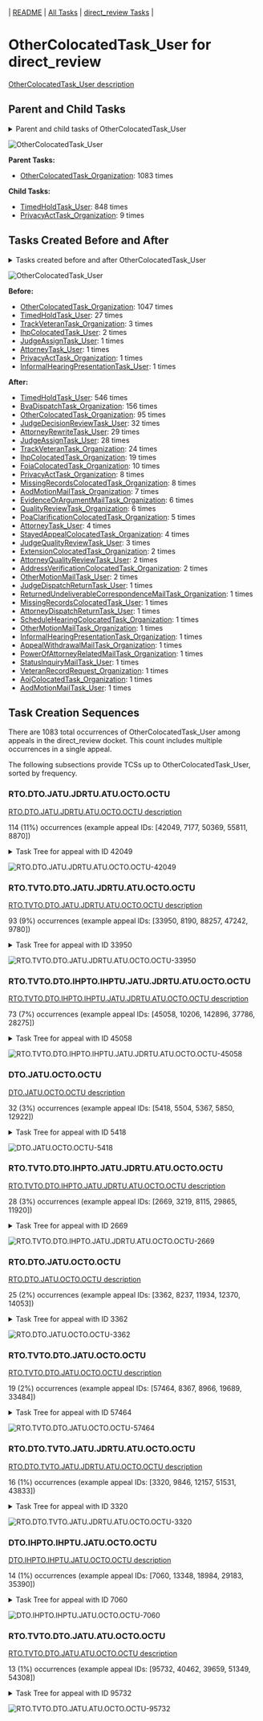 <!-- DO NOT EDIT THIS FILE.  This file is autogenerated. -->
| [README](../README.md) | [All Tasks](../alltasks.md) | [direct_review Tasks](tasklist.md) |

# OtherColocatedTask_User for direct_review

[OtherColocatedTask_User description](../descr/OtherColocatedTask_User.md)

## Parent and Child Tasks

<details><summary markdown='span'>Parent and child tasks of OtherColocatedTask_User
</summary>

```
digraph G {
rankdir=LR;
node [shape=box]
"OtherColocatedTask_User" -> "TimedHoldTask_User" [label=848]
"OtherColocatedTask_User" -> "PrivacyActTask_Organization" [label=9]
"OtherColocatedTask_Organization" -> "OtherColocatedTask_User" [label=1083]
}
```
</details>

![OtherColocatedTask_User](dot/OtherColocatedTask_User-parentchild.dot.png)

**Parent Tasks:**

   * [OtherColocatedTask_Organization](OtherColocatedTask_Organization.md): 1083 times

**Child Tasks:**

   * [TimedHoldTask_User](TimedHoldTask_User.md): 848 times
   * [PrivacyActTask_Organization](PrivacyActTask_Organization.md): 9 times

## Tasks Created Before and After

<details><summary markdown='span'>Tasks created before and after OtherColocatedTask_User</summary>

```
digraph G {
rankdir=LR;

"OtherColocatedTask_User" -> "TimedHoldTask_User" [label=546]
"OtherColocatedTask_User" -> "BvaDispatchTask_Organization" [label=156]
"OtherColocatedTask_User" -> "OtherColocatedTask_Organization" [label=95]
"OtherColocatedTask_User" -> "JudgeDecisionReviewTask_User" [label=32]
"OtherColocatedTask_User" -> "AttorneyRewriteTask_User" [label=29]
"OtherColocatedTask_User" -> "JudgeAssignTask_User" [label=28]
"OtherColocatedTask_User" -> "TrackVeteranTask_Organization" [label=24]
"OtherColocatedTask_User" -> "IhpColocatedTask_Organization" [label=19]
"OtherColocatedTask_User" -> "FoiaColocatedTask_Organization" [label=10]
"OtherColocatedTask_User" -> "PrivacyActTask_Organization" [label=8]
"OtherColocatedTask_User" -> "MissingRecordsColocatedTask_Organization" [label=8]
"OtherColocatedTask_User" -> "AodMotionMailTask_Organization" [label=7]
"OtherColocatedTask_User" -> "QualityReviewTask_Organization" [label=6]
"OtherColocatedTask_User" -> "EvidenceOrArgumentMailTask_Organization" [label=6]
"OtherColocatedTask_User" -> "PoaClarificationColocatedTask_Organization" [label=5]
"OtherColocatedTask_User" -> "StayedAppealColocatedTask_Organization" [label=4]
"OtherColocatedTask_User" -> "AttorneyTask_User" [label=4]
"OtherColocatedTask_User" -> "JudgeQualityReviewTask_User" [label=3]
"OtherColocatedTask_User" -> "OtherMotionMailTask_User" [label=2]
"OtherColocatedTask_User" -> "ExtensionColocatedTask_Organization" [label=2]
"OtherColocatedTask_User" -> "AttorneyQualityReviewTask_User" [label=2]
"OtherColocatedTask_User" -> "AddressVerificationColocatedTask_Organization" [label=2]
"OtherColocatedTask_User" -> "VeteranRecordRequest_Organization" [label=1]
"OtherColocatedTask_User" -> "StatusInquiryMailTask_User" [label=1]
"OtherColocatedTask_User" -> "ScheduleHearingColocatedTask_Organization" [label=1]
"OtherColocatedTask_User" -> "ReturnedUndeliverableCorrespondenceMailTask_Organization" [label=1]
"OtherColocatedTask_User" -> "PowerOfAttorneyRelatedMailTask_Organization" [label=1]
"OtherColocatedTask_User" -> "OtherMotionMailTask_Organization" [label=1]
"OtherColocatedTask_User" -> "MissingRecordsColocatedTask_User" [label=1]
"OtherColocatedTask_User" -> "JudgeDispatchReturnTask_User" [label=1]
"OtherColocatedTask_User" -> "InformalHearingPresentationTask_Organization" [label=1]
"OtherColocatedTask_User" -> "AttorneyDispatchReturnTask_User" [label=1]
"OtherColocatedTask_User" -> "AppealWithdrawalMailTask_Organization" [label=1]
"OtherColocatedTask_User" -> "AojColocatedTask_Organization" [label=1]
"OtherColocatedTask_User" -> "AodMotionMailTask_User" [label=1]
"OtherColocatedTask_Organization" -> "OtherColocatedTask_User" [label=1047]
"TimedHoldTask_User" -> "OtherColocatedTask_User" [label=27]
"TrackVeteranTask_Organization" -> "OtherColocatedTask_User" [label=3]
"IhpColocatedTask_User" -> "OtherColocatedTask_User" [label=2]
"PrivacyActTask_Organization" -> "OtherColocatedTask_User" [label=1]
"JudgeAssignTask_User" -> "OtherColocatedTask_User" [label=1]
"InformalHearingPresentationTask_User" -> "OtherColocatedTask_User" [label=1]
"AttorneyTask_User" -> "OtherColocatedTask_User" [label=1]
}
```
</details>

![OtherColocatedTask_User](dot/OtherColocatedTask_User.dot.png)

**Before:**

   * [OtherColocatedTask_Organization](OtherColocatedTask_Organization.md): 1047 times
   * [TimedHoldTask_User](TimedHoldTask_User.md): 27 times
   * [TrackVeteranTask_Organization](TrackVeteranTask_Organization.md): 3 times
   * [IhpColocatedTask_User](IhpColocatedTask_User.md): 2 times
   * [JudgeAssignTask_User](JudgeAssignTask_User.md): 1 times
   * [AttorneyTask_User](AttorneyTask_User.md): 1 times
   * [PrivacyActTask_Organization](PrivacyActTask_Organization.md): 1 times
   * [InformalHearingPresentationTask_User](InformalHearingPresentationTask_User.md): 1 times

**After:**

   * [TimedHoldTask_User](TimedHoldTask_User.md): 546 times
   * [BvaDispatchTask_Organization](BvaDispatchTask_Organization.md): 156 times
   * [OtherColocatedTask_Organization](OtherColocatedTask_Organization.md): 95 times
   * [JudgeDecisionReviewTask_User](JudgeDecisionReviewTask_User.md): 32 times
   * [AttorneyRewriteTask_User](AttorneyRewriteTask_User.md): 29 times
   * [JudgeAssignTask_User](JudgeAssignTask_User.md): 28 times
   * [TrackVeteranTask_Organization](TrackVeteranTask_Organization.md): 24 times
   * [IhpColocatedTask_Organization](IhpColocatedTask_Organization.md): 19 times
   * [FoiaColocatedTask_Organization](FoiaColocatedTask_Organization.md): 10 times
   * [PrivacyActTask_Organization](PrivacyActTask_Organization.md): 8 times
   * [MissingRecordsColocatedTask_Organization](MissingRecordsColocatedTask_Organization.md): 8 times
   * [AodMotionMailTask_Organization](AodMotionMailTask_Organization.md): 7 times
   * [EvidenceOrArgumentMailTask_Organization](EvidenceOrArgumentMailTask_Organization.md): 6 times
   * [QualityReviewTask_Organization](QualityReviewTask_Organization.md): 6 times
   * [PoaClarificationColocatedTask_Organization](PoaClarificationColocatedTask_Organization.md): 5 times
   * [AttorneyTask_User](AttorneyTask_User.md): 4 times
   * [StayedAppealColocatedTask_Organization](StayedAppealColocatedTask_Organization.md): 4 times
   * [JudgeQualityReviewTask_User](JudgeQualityReviewTask_User.md): 3 times
   * [ExtensionColocatedTask_Organization](ExtensionColocatedTask_Organization.md): 2 times
   * [AttorneyQualityReviewTask_User](AttorneyQualityReviewTask_User.md): 2 times
   * [AddressVerificationColocatedTask_Organization](AddressVerificationColocatedTask_Organization.md): 2 times
   * [OtherMotionMailTask_User](OtherMotionMailTask_User.md): 2 times
   * [JudgeDispatchReturnTask_User](JudgeDispatchReturnTask_User.md): 1 times
   * [ReturnedUndeliverableCorrespondenceMailTask_Organization](ReturnedUndeliverableCorrespondenceMailTask_Organization.md): 1 times
   * [MissingRecordsColocatedTask_User](MissingRecordsColocatedTask_User.md): 1 times
   * [AttorneyDispatchReturnTask_User](AttorneyDispatchReturnTask_User.md): 1 times
   * [ScheduleHearingColocatedTask_Organization](ScheduleHearingColocatedTask_Organization.md): 1 times
   * [OtherMotionMailTask_Organization](OtherMotionMailTask_Organization.md): 1 times
   * [InformalHearingPresentationTask_Organization](InformalHearingPresentationTask_Organization.md): 1 times
   * [AppealWithdrawalMailTask_Organization](AppealWithdrawalMailTask_Organization.md): 1 times
   * [PowerOfAttorneyRelatedMailTask_Organization](PowerOfAttorneyRelatedMailTask_Organization.md): 1 times
   * [StatusInquiryMailTask_User](StatusInquiryMailTask_User.md): 1 times
   * [VeteranRecordRequest_Organization](VeteranRecordRequest_Organization.md): 1 times
   * [AojColocatedTask_Organization](AojColocatedTask_Organization.md): 1 times
   * [AodMotionMailTask_User](AodMotionMailTask_User.md): 1 times

## Task Creation Sequences

There are 1083 total occurrences of OtherColocatedTask_User among appeals in the direct_review docket.  This count includes multiple occurrences in a single appeal.

The following subsections provide TCSs up to OtherColocatedTask_User, sorted by frequency.

### RTO.DTO.JATU.JDRTU.ATU.OCTO.OCTU

[RTO.DTO.JATU.JDRTU.ATU.OCTO.OCTU description](../descr/RTO.DTO.JATU.JDRTU.ATU.OCTO.OCTU.md)

114 (11%) occurrences (example appeal IDs: [42049, 7177, 50369, 55811, 8870])

<details><summary markdown='span'>Task Tree for appeal with ID 42049</summary>

```
@startuml
skinparam {
  ObjectBorderColor #555
  ObjectBorderThickness 0
  ObjectFontStyle bold
  ObjectFontSize 14
  ObjectAttributeFontColor #333
  ObjectAttributeFontSize 12
}
  object 0.RootTask #8dd3c7 {
Organization
}
  object 1.DistributionTask #ffffb3 {
Organization
}
  object 2.JudgeAssignTask #ccebc5 {
User
}
  object 3.JudgeDecisionReviewTask #d9d9d9 {
User
}
  object 4.AttorneyTask #bc80bd {
User
}
  object 5.OtherColocatedTask #80b1d3 {
Organization
}
  object 6.OtherColocatedTask #80b1d3 {
User  <back:white>    </back>
}
  object 7.TimedHoldTask #fccde5 {
User
}
  object 8.OtherColocatedTask #80b1d3 {
Organization
}
  object 9.OtherColocatedTask #80b1d3 {
User  <back:white>    </back>
}
  object 10.TimedHoldTask #fccde5 {
User
}
  object 11.BvaDispatchTask #b3de69 {
Organization
}
  object 12.BvaDispatchTask #b3de69 {
User
}
  object 13.BvaDispatchTask #b3de69 {
User
}
0.RootTask -- 1.DistributionTask
0.RootTask -- 2.JudgeAssignTask
0.RootTask -- 3.JudgeDecisionReviewTask
3.JudgeDecisionReviewTask -- 4.AttorneyTask
4.AttorneyTask -- 5.OtherColocatedTask
5.OtherColocatedTask -- 6.OtherColocatedTask
6.OtherColocatedTask -- 7.TimedHoldTask
4.AttorneyTask -- 8.OtherColocatedTask
8.OtherColocatedTask -- 9.OtherColocatedTask
9.OtherColocatedTask -- 10.TimedHoldTask
0.RootTask -- 11.BvaDispatchTask
11.BvaDispatchTask -- 12.BvaDispatchTask
11.BvaDispatchTask -- 13.BvaDispatchTask
@enduml
```
</details>

![RTO.DTO.JATU.JDRTU.ATU.OCTO.OCTU-42049](uml/RTO.DTO.JATU.JDRTU.ATU.OCTO.OCTU-42049.png)

### RTO.TVTO.DTO.JATU.JDRTU.ATU.OCTO.OCTU

[RTO.TVTO.DTO.JATU.JDRTU.ATU.OCTO.OCTU description](../descr/RTO.TVTO.DTO.JATU.JDRTU.ATU.OCTO.OCTU.md)

93 (9%) occurrences (example appeal IDs: [33950, 8190, 88257, 47242, 9780])

<details><summary markdown='span'>Task Tree for appeal with ID 33950</summary>

```
@startuml
skinparam {
  ObjectBorderColor #555
  ObjectBorderThickness 0
  ObjectFontStyle bold
  ObjectFontSize 14
  ObjectAttributeFontColor #333
  ObjectAttributeFontSize 12
}
  object 0.RootTask #8dd3c7 {
Organization
}
  object 1.TrackVeteranTask #bebada {
Organization
}
  object 2.DistributionTask #ffffb3 {
Organization
}
  object 3.JudgeAssignTask #ccebc5 {
User
}
  object 4.JudgeDecisionReviewTask #d9d9d9 {
User
}
  object 5.AttorneyTask #bc80bd {
User
}
  object 6.OtherColocatedTask #80b1d3 {
Organization
}
  object 7.OtherColocatedTask #80b1d3 {
User  <back:white>    </back>
}
  object 8.OtherColocatedTask #80b1d3 {
User  <back:white>    </back>
}
  object 9.TimedHoldTask #fccde5 {
User
}
  object 10.TimedHoldTask #fccde5 {
User
}
  object 11.TimedHoldTask #fccde5 {
User
}
  object 12.BvaDispatchTask #b3de69 {
Organization
}
  object 13.BvaDispatchTask #b3de69 {
User
}
0.RootTask -- 1.TrackVeteranTask
0.RootTask -- 2.DistributionTask
0.RootTask -- 3.JudgeAssignTask
0.RootTask -- 4.JudgeDecisionReviewTask
4.JudgeDecisionReviewTask -- 5.AttorneyTask
5.AttorneyTask -- 6.OtherColocatedTask
6.OtherColocatedTask -- 7.OtherColocatedTask
6.OtherColocatedTask -- 8.OtherColocatedTask
8.OtherColocatedTask -- 9.TimedHoldTask
8.OtherColocatedTask -- 10.TimedHoldTask
8.OtherColocatedTask -- 11.TimedHoldTask
0.RootTask -- 12.BvaDispatchTask
12.BvaDispatchTask -- 13.BvaDispatchTask
@enduml
```
</details>

![RTO.TVTO.DTO.JATU.JDRTU.ATU.OCTO.OCTU-33950](uml/RTO.TVTO.DTO.JATU.JDRTU.ATU.OCTO.OCTU-33950.png)

### RTO.TVTO.DTO.IHPTO.IHPTU.JATU.JDRTU.ATU.OCTO.OCTU

[RTO.TVTO.DTO.IHPTO.IHPTU.JATU.JDRTU.ATU.OCTO.OCTU description](../descr/RTO.TVTO.DTO.IHPTO.IHPTU.JATU.JDRTU.ATU.OCTO.OCTU.md)

73 (7%) occurrences (example appeal IDs: [45058, 10206, 142896, 37786, 28275])

<details><summary markdown='span'>Task Tree for appeal with ID 45058</summary>

```
@startuml
skinparam {
  ObjectBorderColor #555
  ObjectBorderThickness 0
  ObjectFontStyle bold
  ObjectFontSize 14
  ObjectAttributeFontColor #333
  ObjectAttributeFontSize 12
}
  object 0.RootTask #8dd3c7 {
Organization
}
  object 1.TrackVeteranTask #bebada {
Organization
}
  object 2.DistributionTask #ffffb3 {
Organization
}
  object 3.InformalHearingPresentationTask #fdb462 {
Organization
}
  object 4.InformalHearingPresentationTask #fdb462 {
User
}
  object 5.JudgeAssignTask #ccebc5 {
User
}
  object 6.JudgeAssignTask #ccebc5 {
User
}
  object 7.JudgeDecisionReviewTask #d9d9d9 {
User
}
  object 8.AttorneyTask #bc80bd {
User
}
  object 9.OtherColocatedTask #80b1d3 {
Organization
}
  object 10.OtherColocatedTask #80b1d3 {
User  <back:white>    </back>
}
  object 11.TimedHoldTask #fccde5 {
User
}
  object 12.TimedHoldTask #fccde5 {
User
}
  object 13.BvaDispatchTask #b3de69 {
Organization
}
  object 14.BvaDispatchTask #b3de69 {
User
}
0.RootTask -- 1.TrackVeteranTask
0.RootTask -- 2.DistributionTask
2.DistributionTask -- 3.InformalHearingPresentationTask
3.InformalHearingPresentationTask -- 4.InformalHearingPresentationTask
0.RootTask -- 5.JudgeAssignTask
0.RootTask -- 6.JudgeAssignTask
0.RootTask -- 7.JudgeDecisionReviewTask
7.JudgeDecisionReviewTask -- 8.AttorneyTask
8.AttorneyTask -- 9.OtherColocatedTask
9.OtherColocatedTask -- 10.OtherColocatedTask
10.OtherColocatedTask -- 11.TimedHoldTask
10.OtherColocatedTask -- 12.TimedHoldTask
0.RootTask -- 13.BvaDispatchTask
13.BvaDispatchTask -- 14.BvaDispatchTask
@enduml
```
</details>

![RTO.TVTO.DTO.IHPTO.IHPTU.JATU.JDRTU.ATU.OCTO.OCTU-45058](uml/RTO.TVTO.DTO.IHPTO.IHPTU.JATU.JDRTU.ATU.OCTO.OCTU-45058.png)

### DTO.JATU.OCTO.OCTU

[DTO.JATU.OCTO.OCTU description](../descr/DTO.JATU.OCTO.OCTU.md)

32 (3%) occurrences (example appeal IDs: [5418, 5504, 5367, 5850, 12922])

<details><summary markdown='span'>Task Tree for appeal with ID 5418</summary>

```
@startuml
skinparam {
  ObjectBorderColor #555
  ObjectBorderThickness 0
  ObjectFontStyle bold
  ObjectFontSize 14
  ObjectAttributeFontColor #333
  ObjectAttributeFontSize 12
}
  object 0.RootTask #8dd3c7 {
Organization
}
  object 1.TrackVeteranTask #bebada {
Organization
}
  object 2.DistributionTask #ffffb3 {
Organization
}
  object 3.JudgeAssignTask #ccebc5 {
User
}
  object 4.JudgeDecisionReviewTask #d9d9d9 {
User
}
  object 5.AttorneyTask #bc80bd {
User
}
  object 6.OtherColocatedTask #80b1d3 {
Organization
}
  object 7.OtherColocatedTask #80b1d3 {
User  <back:white>    </back>
}
  object 8.TimedHoldTask #fccde5 {
User
}
0.RootTask -- 1.TrackVeteranTask
0.RootTask -- 2.DistributionTask
0.RootTask -- 3.JudgeAssignTask
0.RootTask -- 4.JudgeDecisionReviewTask
4.JudgeDecisionReviewTask -- 5.AttorneyTask
5.AttorneyTask -- 6.OtherColocatedTask
6.OtherColocatedTask -- 7.OtherColocatedTask
7.OtherColocatedTask -- 8.TimedHoldTask
@enduml
```
</details>

![DTO.JATU.OCTO.OCTU-5418](uml/DTO.JATU.OCTO.OCTU-5418.png)

### RTO.TVTO.DTO.IHPTO.JATU.JDRTU.ATU.OCTO.OCTU

[RTO.TVTO.DTO.IHPTO.JATU.JDRTU.ATU.OCTO.OCTU description](../descr/RTO.TVTO.DTO.IHPTO.JATU.JDRTU.ATU.OCTO.OCTU.md)

28 (3%) occurrences (example appeal IDs: [2669, 3219, 8115, 29865, 11920])

<details><summary markdown='span'>Task Tree for appeal with ID 2669</summary>

```
@startuml
skinparam {
  ObjectBorderColor #555
  ObjectBorderThickness 0
  ObjectFontStyle bold
  ObjectFontSize 14
  ObjectAttributeFontColor #333
  ObjectAttributeFontSize 12
}
  object 0.RootTask #8dd3c7 {
Organization
}
  object 1.TrackVeteranTask #bebada {
Organization
}
  object 2.DistributionTask #ffffb3 {
Organization
}
  object 3.InformalHearingPresentationTask #fdb462 {
Organization
}
  object 4.JudgeAssignTask #ccebc5 {
User
}
  object 5.JudgeDecisionReviewTask #d9d9d9 {
User
}
  object 6.AttorneyTask #bc80bd {
User
}
  object 7.OtherColocatedTask #80b1d3 {
Organization
}
  object 8.OtherColocatedTask #80b1d3 {
User  <back:white>    </back>
}
  object 9.StayedAppealColocatedTask #d9d9d9 {
Organization
}
  object 10.StayedAppealColocatedTask #d9d9d9 {
User
}
  object 11.StayedAppealColocatedTask #d9d9d9 {
User
}
  object 12.StayedAppealColocatedTask #d9d9d9 {
User
}
  object 13.TimedHoldTask #fccde5 {
User
}
  object 14.BvaDispatchTask #b3de69 {
Organization
}
  object 15.BvaDispatchTask #b3de69 {
User
}
0.RootTask -- 1.TrackVeteranTask
0.RootTask -- 2.DistributionTask
2.DistributionTask -- 3.InformalHearingPresentationTask
0.RootTask -- 4.JudgeAssignTask
0.RootTask -- 5.JudgeDecisionReviewTask
5.JudgeDecisionReviewTask -- 6.AttorneyTask
6.AttorneyTask -- 7.OtherColocatedTask
7.OtherColocatedTask -- 8.OtherColocatedTask
6.AttorneyTask -- 9.StayedAppealColocatedTask
9.StayedAppealColocatedTask -- 10.StayedAppealColocatedTask
9.StayedAppealColocatedTask -- 11.StayedAppealColocatedTask
9.StayedAppealColocatedTask -- 12.StayedAppealColocatedTask
12.StayedAppealColocatedTask -- 13.TimedHoldTask
0.RootTask -- 14.BvaDispatchTask
14.BvaDispatchTask -- 15.BvaDispatchTask
@enduml
```
</details>

![RTO.TVTO.DTO.IHPTO.JATU.JDRTU.ATU.OCTO.OCTU-2669](uml/RTO.TVTO.DTO.IHPTO.JATU.JDRTU.ATU.OCTO.OCTU-2669.png)

### RTO.DTO.JATU.OCTO.OCTU

[RTO.DTO.JATU.OCTO.OCTU description](../descr/RTO.DTO.JATU.OCTO.OCTU.md)

25 (2%) occurrences (example appeal IDs: [3362, 8237, 11934, 12370, 14053])

<details><summary markdown='span'>Task Tree for appeal with ID 3362</summary>

```
@startuml
skinparam {
  ObjectBorderColor #555
  ObjectBorderThickness 0
  ObjectFontStyle bold
  ObjectFontSize 14
  ObjectAttributeFontColor #333
  ObjectAttributeFontSize 12
}
  object 0.RootTask #8dd3c7 {
Organization
}
  object 1.DistributionTask #ffffb3 {
Organization
}
  object 2.JudgeAssignTask #ccebc5 {
User
}
  object 3.JudgeDecisionReviewTask #d9d9d9 {
User
}
  object 4.AttorneyTask #bc80bd {
User
}
  object 5.OtherColocatedTask #80b1d3 {
Organization
}
  object 6.OtherColocatedTask #80b1d3 {
User  <back:white>    </back>
}
  object 7.TrackVeteranTask #bebada {
Organization
}
  object 8.TimedHoldTask #fccde5 {
User
}
  object 9.TimedHoldTask #fccde5 {
User
}
  object 10.JudgeAssignTask #ccebc5 {
User
}
  object 11.JudgeDecisionReviewTask #d9d9d9 {
User
}
  object 12.AttorneyTask #bc80bd {
User
}
  object 13.BvaDispatchTask #b3de69 {
Organization
}
  object 14.BvaDispatchTask #b3de69 {
User
}
0.RootTask -- 1.DistributionTask
0.RootTask -- 2.JudgeAssignTask
0.RootTask -- 3.JudgeDecisionReviewTask
3.JudgeDecisionReviewTask -- 4.AttorneyTask
4.AttorneyTask -- 5.OtherColocatedTask
5.OtherColocatedTask -- 6.OtherColocatedTask
0.RootTask -- 7.TrackVeteranTask
6.OtherColocatedTask -- 8.TimedHoldTask
6.OtherColocatedTask -- 9.TimedHoldTask
0.RootTask -- 10.JudgeAssignTask
0.RootTask -- 11.JudgeDecisionReviewTask
11.JudgeDecisionReviewTask -- 12.AttorneyTask
0.RootTask -- 13.BvaDispatchTask
13.BvaDispatchTask -- 14.BvaDispatchTask
@enduml
```
</details>

![RTO.DTO.JATU.OCTO.OCTU-3362](uml/RTO.DTO.JATU.OCTO.OCTU-3362.png)

### RTO.TVTO.DTO.JATU.OCTO.OCTU

[RTO.TVTO.DTO.JATU.OCTO.OCTU description](../descr/RTO.TVTO.DTO.JATU.OCTO.OCTU.md)

19 (2%) occurrences (example appeal IDs: [57464, 8367, 8966, 19689, 33484])

<details><summary markdown='span'>Task Tree for appeal with ID 57464</summary>

```
@startuml
skinparam {
  ObjectBorderColor #555
  ObjectBorderThickness 0
  ObjectFontStyle bold
  ObjectFontSize 14
  ObjectAttributeFontColor #333
  ObjectAttributeFontSize 12
}
  object 0.RootTask #8dd3c7 {
Organization
}
  object 1.TrackVeteranTask #bebada {
Organization
}
  object 2.DistributionTask #ffffb3 {
Organization
}
  object 3.JudgeAssignTask #ccebc5 {
User
}
  object 4.JudgeAssignTask #ccebc5 {
User
}
  object 5.OtherColocatedTask #80b1d3 {
Organization
}
  object 6.OtherColocatedTask #80b1d3 {
User  <back:white>    </back>
}
  object 7.TimedHoldTask #fccde5 {
User
}
  object 8.JudgeDecisionReviewTask #d9d9d9 {
User
}
  object 9.AttorneyTask #bc80bd {
User
}
  object 10.BvaDispatchTask #b3de69 {
Organization
}
  object 11.BvaDispatchTask #b3de69 {
User
}
0.RootTask -- 1.TrackVeteranTask
0.RootTask -- 2.DistributionTask
0.RootTask -- 3.JudgeAssignTask
0.RootTask -- 4.JudgeAssignTask
4.JudgeAssignTask -- 5.OtherColocatedTask
5.OtherColocatedTask -- 6.OtherColocatedTask
6.OtherColocatedTask -- 7.TimedHoldTask
0.RootTask -- 8.JudgeDecisionReviewTask
8.JudgeDecisionReviewTask -- 9.AttorneyTask
0.RootTask -- 10.BvaDispatchTask
10.BvaDispatchTask -- 11.BvaDispatchTask
@enduml
```
</details>

![RTO.TVTO.DTO.JATU.OCTO.OCTU-57464](uml/RTO.TVTO.DTO.JATU.OCTO.OCTU-57464.png)

### RTO.DTO.TVTO.JATU.JDRTU.ATU.OCTO.OCTU

[RTO.DTO.TVTO.JATU.JDRTU.ATU.OCTO.OCTU description](../descr/RTO.DTO.TVTO.JATU.JDRTU.ATU.OCTO.OCTU.md)

16 (1%) occurrences (example appeal IDs: [3320, 9846, 12157, 51531, 43833])

<details><summary markdown='span'>Task Tree for appeal with ID 3320</summary>

```
@startuml
skinparam {
  ObjectBorderColor #555
  ObjectBorderThickness 0
  ObjectFontStyle bold
  ObjectFontSize 14
  ObjectAttributeFontColor #333
  ObjectAttributeFontSize 12
}
  object 0.RootTask #8dd3c7 {
Organization
}
  object 1.TrackVeteranTask #bebada {
Organization
}
  object 2.DistributionTask #ffffb3 {
Organization
}
  object 3.InformalHearingPresentationTask #fdb462 {
Organization
}
  object 4.TrackVeteranTask #bebada {
Organization
}
  object 5.JudgeAssignTask #ccebc5 {
User
}
  object 6.JudgeDecisionReviewTask #d9d9d9 {
User
}
  object 7.AttorneyTask #bc80bd {
User
}
  object 8.OtherColocatedTask #80b1d3 {
Organization
}
  object 9.OtherColocatedTask #80b1d3 {
User  <back:white>    </back>
}
  object 10.OtherColocatedTask #80b1d3 {
User  <back:white>    </back>
}
  object 11.TimedHoldTask #fccde5 {
User
}
  object 12.BvaDispatchTask #b3de69 {
Organization
}
  object 13.BvaDispatchTask #b3de69 {
User
}
  object 14.BvaDispatchTask #b3de69 {
User
}
0.RootTask -- 1.TrackVeteranTask
0.RootTask -- 2.DistributionTask
2.DistributionTask -- 3.InformalHearingPresentationTask
0.RootTask -- 4.TrackVeteranTask
0.RootTask -- 5.JudgeAssignTask
0.RootTask -- 6.JudgeDecisionReviewTask
6.JudgeDecisionReviewTask -- 7.AttorneyTask
7.AttorneyTask -- 8.OtherColocatedTask
8.OtherColocatedTask -- 9.OtherColocatedTask
8.OtherColocatedTask -- 10.OtherColocatedTask
10.OtherColocatedTask -- 11.TimedHoldTask
0.RootTask -- 12.BvaDispatchTask
12.BvaDispatchTask -- 13.BvaDispatchTask
12.BvaDispatchTask -- 14.BvaDispatchTask
@enduml
```
</details>

![RTO.DTO.TVTO.JATU.JDRTU.ATU.OCTO.OCTU-3320](uml/RTO.DTO.TVTO.JATU.JDRTU.ATU.OCTO.OCTU-3320.png)

### DTO.IHPTO.IHPTU.JATU.OCTO.OCTU

[DTO.IHPTO.IHPTU.JATU.OCTO.OCTU description](../descr/DTO.IHPTO.IHPTU.JATU.OCTO.OCTU.md)

14 (1%) occurrences (example appeal IDs: [7060, 13348, 18984, 29183, 35390])

<details><summary markdown='span'>Task Tree for appeal with ID 7060</summary>

```
@startuml
skinparam {
  ObjectBorderColor #555
  ObjectBorderThickness 0
  ObjectFontStyle bold
  ObjectFontSize 14
  ObjectAttributeFontColor #333
  ObjectAttributeFontSize 12
}
  object 0.RootTask #8dd3c7 {
Organization
}
  object 1.TrackVeteranTask #bebada {
Organization
}
  object 2.DistributionTask #ffffb3 {
Organization
}
  object 3.InformalHearingPresentationTask #fdb462 {
Organization
}
  object 4.InformalHearingPresentationTask #fdb462 {
User
}
  object 5.JudgeAssignTask #ccebc5 {
User
}
  object 6.JudgeDecisionReviewTask #d9d9d9 {
User
}
  object 7.AttorneyTask #bc80bd {
User
}
  object 8.OtherColocatedTask #80b1d3 {
Organization
}
  object 9.OtherColocatedTask #80b1d3 {
User  <back:white>    </back>
}
  object 10.OtherColocatedTask #80b1d3 {
User  <back:white>    </back>
}
0.RootTask -- 1.TrackVeteranTask
0.RootTask -- 2.DistributionTask
2.DistributionTask -- 3.InformalHearingPresentationTask
3.InformalHearingPresentationTask -- 4.InformalHearingPresentationTask
0.RootTask -- 5.JudgeAssignTask
0.RootTask -- 6.JudgeDecisionReviewTask
6.JudgeDecisionReviewTask -- 7.AttorneyTask
7.AttorneyTask -- 8.OtherColocatedTask
8.OtherColocatedTask -- 9.OtherColocatedTask
8.OtherColocatedTask -- 10.OtherColocatedTask
@enduml
```
</details>

![DTO.IHPTO.IHPTU.JATU.OCTO.OCTU-7060](uml/DTO.IHPTO.IHPTU.JATU.OCTO.OCTU-7060.png)

### RTO.TVTO.DTO.JATU.ATU.OCTO.OCTU

[RTO.TVTO.DTO.JATU.ATU.OCTO.OCTU description](../descr/RTO.TVTO.DTO.JATU.ATU.OCTO.OCTU.md)

13 (1%) occurrences (example appeal IDs: [95732, 40462, 39659, 51349, 54308])

<details><summary markdown='span'>Task Tree for appeal with ID 95732</summary>

```
@startuml
skinparam {
  ObjectBorderColor #555
  ObjectBorderThickness 0
  ObjectFontStyle bold
  ObjectFontSize 14
  ObjectAttributeFontColor #333
  ObjectAttributeFontSize 12
}
  object 0.RootTask #8dd3c7 {
Organization
}
  object 1.TrackVeteranTask #bebada {
Organization
}
  object 2.DistributionTask #ffffb3 {
Organization
}
  object 3.JudgeAssignTask #ccebc5 {
User
}
  object 4.JudgeAssignTask #ccebc5 {
User
}
  object 5.JudgeAssignTask #ccebc5 {
User
}
  object 6.JudgeDecisionReviewTask #d9d9d9 {
User
}
  object 7.AttorneyTask #bc80bd {
User
}
  object 8.OtherColocatedTask #80b1d3 {
Organization
}
  object 9.OtherColocatedTask #80b1d3 {
User  <back:white>    </back>
}
  object 10.AttorneyRewriteTask #b3de69 {
User
}
  object 11.AttorneyRewriteTask #b3de69 {
User
}
  object 12.JudgeAssignTask #ccebc5 {
User
}
  object 13.JudgeDecisionReviewTask #d9d9d9 {
User
}
  object 14.AttorneyTask #bc80bd {
User
}
  object 15.AttorneyRewriteTask #b3de69 {
User
}
  object 16.AttorneyRewriteTask #b3de69 {
User
}
  object 17.BvaDispatchTask #b3de69 {
Organization
}
  object 18.BvaDispatchTask #b3de69 {
User
}
  object 19.BvaDispatchTask #b3de69 {
User
}
0.RootTask -- 1.TrackVeteranTask
0.RootTask -- 2.DistributionTask
0.RootTask -- 3.JudgeAssignTask
0.RootTask -- 4.JudgeAssignTask
0.RootTask -- 5.JudgeAssignTask
0.RootTask -- 6.JudgeDecisionReviewTask
6.JudgeDecisionReviewTask -- 7.AttorneyTask
7.AttorneyTask -- 8.OtherColocatedTask
8.OtherColocatedTask -- 9.OtherColocatedTask
6.JudgeDecisionReviewTask -- 10.AttorneyRewriteTask
6.JudgeDecisionReviewTask -- 11.AttorneyRewriteTask
0.RootTask -- 12.JudgeAssignTask
0.RootTask -- 13.JudgeDecisionReviewTask
13.JudgeDecisionReviewTask -- 14.AttorneyTask
13.JudgeDecisionReviewTask -- 15.AttorneyRewriteTask
13.JudgeDecisionReviewTask -- 16.AttorneyRewriteTask
0.RootTask -- 17.BvaDispatchTask
17.BvaDispatchTask -- 18.BvaDispatchTask
17.BvaDispatchTask -- 19.BvaDispatchTask
@enduml
```
</details>

![RTO.TVTO.DTO.JATU.ATU.OCTO.OCTU-95732](uml/RTO.TVTO.DTO.JATU.ATU.OCTO.OCTU-95732.png)

